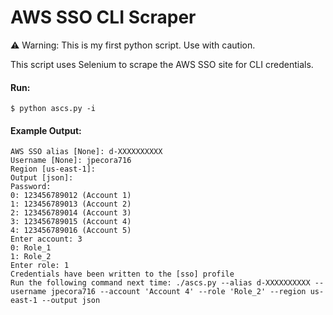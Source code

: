 # AWS SSO CLI Scraper

⚠️ Warning: This is my first python script. Use with caution.

This script uses Selenium to scrape the AWS SSO site for CLI credentials.

#### Run:

```$ python ascs.py -i```

#### Example Output:

```
AWS SSO alias [None]: d-XXXXXXXXXX
Username [None]: jpecora716
Region [us-east-1]:
Output [json]:
Password:
0: 123456789012 (Account 1)
1: 123456789013 (Account 2)
2: 123456789014 (Account 3)
3: 123456789015 (Account 4)
4: 123456789016 (Account 5)
Enter account: 3
0: Role_1
1: Role_2
Enter role: 1
Credentials have been written to the [sso] profile
Run the following command next time: ./ascs.py --alias d-XXXXXXXXXX --username jpecora716 --account 'Account 4' --role 'Role_2' --region us-east-1 --output json
```
